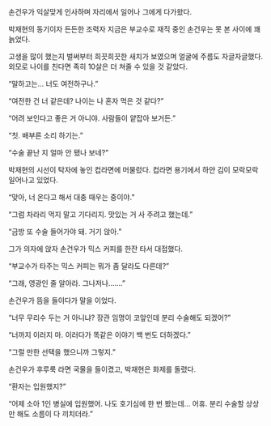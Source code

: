 손건우가 익살맞게 인사하며 자리에서 일어나 그에게 다가왔다.

박재현의 동기이자 든든한 조력자 지금은 부교수로 재직 중인 손건우는 못 본 사이에 꽤 늙었다.

고생을 많이 했는지 벌써부터 희끗희끗한 새치가 보였으며 얼굴에 주름도 자글자글했다. 외모로 나이를 친다면 족히 10살은 더 쳐줄 수 있을 것 같았다.

“말하고는… 너도 여전하구나.”

“여전한 건 너 같은데? 나이는 나 혼자 먹은 것 같다?”

“어려 보인다고 좋은 거 아니야. 사람들이 얕잡아 보거든.”

“칫. 배부른 소리 하기는.”

“수술 끝난 지 얼마 안 됐나 보네?”

박재현의 시선이 탁자에 놓인 컵라면에 머물렀다. 컵라면 용기에서 하얀 김이 모락모락 일어나고 있었다.

“맞아, 너 온다고 해서 대충 때우는 중이야.”

“그럼 차라리 먹지 말고 기다리지. 맛있는 거 사 주려고 했는데.”

“금방 또 수술 들어가야 돼. 거기 앉아.”

그가 의자에 앉자 손건우가 믹스 커피를 한잔 타서 대접했다.

“부교수가 타주는 믹스 커피는 뭐가 좀 달라도 다른데?”

“그래, 영광인 줄 알아라. 그나저나…….”

손건우가 뜸을 들이다가 말을 이었다.

“너무 무리수 두는 거 아니냐? 장관 임명이 코앞인데 분리 수술해도 되겠어?”

“너까지 이러지 마. 이러다가 똑같은 이야기 백 번도 더하겠다.”

“그럴 만한 선택을 했으니까 그렇지.”

손건우가 후루룩 라면 국물을 들이켰고, 박재현은 화제를 돌렸다.

“환자는 입원했지?”

“어제 소아 1인 병실에 입원했어. 나도 호기심에 한 번 봤는데… 어휴. 분리 수술할 상상만 해도 소름이 다 끼치더라.”